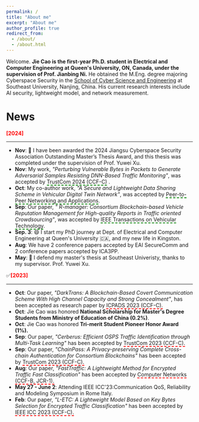 ```yaml
---
permalink: /
title: "About me"
excerpt: "About me"
author_profile: true
redirect_from: 
  - /about/
  - /about.html
---
```


Welcome. **Jie Cao is the first-year Ph.D. student in Electrical and Computer Engineering at Queen's University, ON, Canada, under the supervision of Prof. Jianbing Ni.** He obtained the M.Eng. degree majoring Cyberspace Security in the [School of Cyber Science and Engineering](https://cyber.seu.edu.cn/) at Southeast University, Nanjing, China. His current research interests include AI security, lightweight model, and network measurement.

# News
**<font color=red>[2024]</font>**

_________________
- **Nov**: 🎉 I have been awarded the 2024 Jiangsu Cyberspace Security Association Outstanding Master’s Thesis Award, and this thesis was completed under the supervision of Prof. Yuwei Xu. 
- **Nov**: My work, *"Perturbing Vulnerable Bytes in Packets to Generate Adversarial Samples Resisting DNN-Based Traffic Monitoring"*, was accepted by <span style="border-bottom: 2px dashed green;">TrustCom 2024 (CCF-C)</span> .
- **Oct**: My co-author work, *"A Secure and Lightweight Data Sharing Scheme in Vehicular Digital Twin Network"*,  was accepted by <span style="border-bottom: 2px dashed green;">Peer-to-Peer Networking and Applications</span>.
- **Sep**: Our paper, *" R-manager: Consortium Blockchain-based Vehicle Reputation Management for High-quality Reports in Traffic oriented Crowdsourcing"*, was accepted by <span style="border-bottom: 2px dashed green;">IEEE Transactions on Vehicular Technology</span>.
- **Sep. 3**: 😄 I start my PhD journey at Dept. of Electrical and Computer Engineering at Queen's University 🇨🇦, and my new life in Kingston.
- **Aug**: We have 2 conference papers accepted by EAI SecureComm and 2 conference papers accepted by ICA3PP.
- **May**: 🎉 I defend my master's thesis at Southeast Univeristy, thanks to my supervisor. Prof. Yuwei Xu.



✅**<font color=red>[2023]</font>**

_________________

- **Oct**: Our paper, *"DarkTrans: A Blockchain-Based Covert Communication Scheme With High Channel Capacity and Strong Concealment"*, has been accepted as research paper by <span style="border-bottom: 2px dashed red;">ICPADS 2023 (CCF-C).</span>
- **Oct**: Jie Cao was honored **National Scholarship for Master's Degree Students from Ministry of Education of China (0.2%)**.
- **Oct**: Jie Cao was honored **Tri-merit Student Pioneer Honor Award (1%).**
- **Sep**: Our paper, *"Cerberus: Efficient OSPS Traffic Identification through Multi-Task Learning"* has been accepted by <span style="border-bottom: 2px dashed red;">TrustCom 2023 (CCF-C).</span>
- **Sep**: Our paper, *"ChainPass: A Privacy-preserving Complete Cross-chain Authentication for Consortium Blockchains"* has been accepted by <span style="border-bottom: 2px dashed red;">TrustCom 2023 (CCF-C).</span>
- **Aug**: Our paper, *"FastTraffic: A Lightweight Method for Encrypted Traffic Fast Classification"* has been accepted by <span style="border-bottom: 2px dashed red;">Computer Networks (CCF-B, JCR-1).</span>
- **May 27 - June 2**: Attending IEEE ICC'23:Communication QoS, Reliability and Modeling Symposium in Rome Italy.
- **Feb**: Our paper, *"$L$-ETC: A Lightweight Model Based on Key Bytes Selection for Encrypted Traffic Classification"* has been accepted by <span style="border-bottom: 2px dashed red;">IEEE ICC 2023 (CCF-C).</span>

